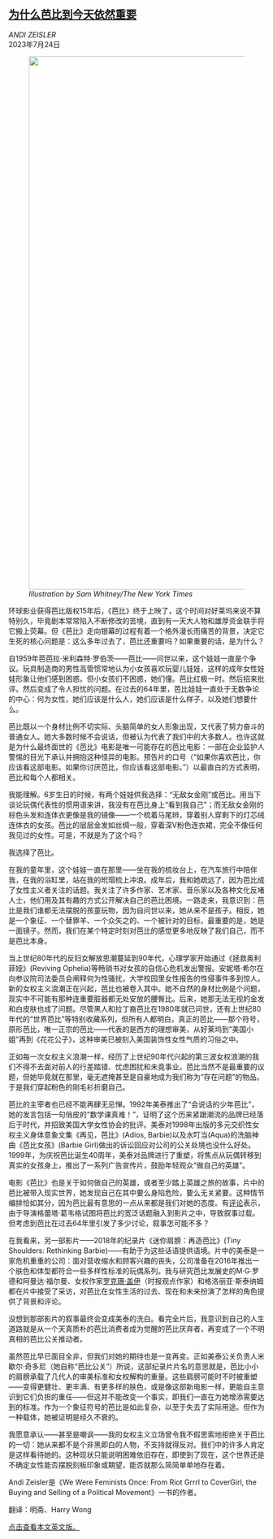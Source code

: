 <!--1690195022000-->
[为什么芭比到今天依然重要](https://cn.nytimes.com/opinion/20230724/barbie-movie-culture/)
------

<address>ANDI ZEISLER</address><time pudate="2023-07-24 06:09:36" datetime="2023-07-24 06:09:36">2023年7月24日</time><figure><img src="https://images.weserv.nl/?url=static01.nyt.com/images/2023/07/22/opinion/21zeisler-image/21zeisler-image-master1050.jpg" width="1050" height="1050"><figcaption> <cite>Illustration by Sam Whitney/The New York Times</cite></figcaption></figure><section><p>环球影业获得芭比版权15年后，《芭比》终于上映了，这个时间对好莱坞来说不算特别久，毕竟剧本常常陷入不断修改的苦境，直到有一天大人物和雄厚资金联手将它搬上荧幕。但《芭比》走向银幕的过程有着一个格外漫长而痛苦的背景，决定它生死的核心问题是：这么多年过去了，芭比还重要吗？如果重要的话，是为什么？</p><p>自1959年芭芭拉·米利森特·罗伯茨——芭比——问世以来，这个娃娃一直是个争议。玩具制造商的男性高管惯常地认为小女孩喜欢玩婴儿娃娃，这样的成年女性娃娃形象让他们感到困惑。但小女孩们不困惑，她们懂。芭比红极一时。然后招来批评。然后变成了令人担忧的问题。在过去的64年里，芭比娃娃一直处于无数争论的中心：何为女性，她们应该是什么人，她们应该是什么样子，以及她们想要什么。</p><p>芭比既以一个身材比例不切实际、头脑简单的女人形象出现，又代表了努力奋斗的普通女人。她大多数时候不会说话，但被认为代表了我们中的大多数人。也许这就是为什么最终面世的《芭比》电影是唯一可能存在的芭比电影：一部在企业监护人警惕的目光下承认并拥抱这种怪异的电影。预告片的口号（“如果你喜欢芭比，你应该看这部电影。如果你讨厌芭比，你应该看这部电影。”）以最直白的方式表明，芭比和每个人都相关。</p><p>我能理解。6岁生日的时候，有两个娃娃供我选择：“无敌女金刚”或芭比。用当下谈论玩偶代表性的惯用语来讲，我没有在芭比身上“看到我自己”；而无敌女金刚的棕色头发和连体衣更像是我的镜像——一个梳着马尾辫，穿着别人穿剩下的灯芯绒连体衣的女孩。芭比的层层金发如丝绸一般，穿着深V粉色连衣裙，完全不像任何我见过的女性。可是，不就是为了这个吗？</p><p>我选择了芭比。</p><p>在我的童年里，这个娃娃一直在那里——坐在我的梳妆台上，在汽车旅行中陪伴我，在我的浴缸里，站在我的玳瑁梳上冲浪。成年后，我和她疏远了，因为芭比成了女性主义者关注的话题。我关注了许多作家、艺术家、音乐家以及各种文化反堵人士，他们用及其有趣的方式公开解决自己的芭比困境。一路走来，我意识到：芭比是我们谁都无法摆脱的孩童玩物，因为自问世以来，她从来不是孩子。相反，她是一个象征、一个替罪羊、一个众矢之的、一个被针对的目标，最重要的是，她是一面镜子。然而，我们在某个特定时刻对芭比的感觉更多地反映了我们自己，而不是芭比本身。</p><p>当上世纪80年代的反妇女解放思潮蔓延到90年代，心理学家开始通过《拯救奥利菲娅》(Reviving Ophelia)等畅销书对女孩的自信心危机发出警报。安妮塔·希尔在向参议院司法委员会阐释何为性骚扰，大学校园里女性报告的性侵事件多到惊人。新的女权主义浪潮正在兴起，芭比也被卷入其中。她不自然的身材比例是个问题，现实中不可能有那种连重要脏器都无处安放的腰臀比。后来，她那无法无视的金发和白皮肤也成了问题。尽管黑人和拉丁裔芭比在1980年就已问世，还有上世纪80年代的“世界芭比”等特别收藏系列，但所有人都明白，真正的芭比——那个符号，原形芭比，唯一正宗的芭比——代表的是西方的理想审美，从好莱坞到“美国小姐”再到《花花公子》，这种审美已被刻入美国装饰性女性气质的习俗之中。</p><p>正如每一次女权主义浪潮一样，经历了上世纪90年代兴起的第三波女权浪潮的我们不得不去面对前人的行差踏错、忧虑困扰和未竟事业。芭比当然不是最重要的议题，但她毕竟就在那里，毫无遮掩甚至是自豪地成为我们称为“存在问题”的物品。于是我们穿起粉色的刚毛衫折磨自己。</p><p>芭比的主宰者也已经不能再肆无忌惮。1992年美泰推出了“会说话的少年芭比”，她的发言包括一句俏皮的“数学课真难！”，证明了这个历来紧跟潮流的品牌已经落后于时代，并招致美国大学女性协会的批评。美泰对1998年出版的多元交织性女权主义身体意象文集《再见，芭比》(Adios, Barbie)以及水叮当(Aqua)的洗脑神曲《芭比女孩》(Barbie Girl)做出的诉讼回应对公司的公关处境也没什么好处。1999年，为庆祝芭比诞生40周年，美泰对品牌进行了重塑，将焦点从玩偶转移到真实的女孩身上，推出了一系列广告宣传片，鼓励年轻观众“做自己的英雄”。</p><p>电影《芭比》也是关于如何做自己的英雄，或者至少踏上英雄之旅的故事，片中的芭比被带入现实世界，她发现自己在其中要么身陷危险，要么无关紧要。这种情节编排恰如其分，因为芭比最有意思的一点从来都是我们对她的态度。有<a href="https://www.nytimes.com/2023/07/19/arts/barbie-movie-reviews.html">评论</a>表示，由于导演格蕾塔·葛韦格试图将芭比的宽泛话题融入到影片之中，导致叙事过载。但考虑到芭比在过去64年里引发了多少讨论，叙事怎可能不多？</p><p>在我看来，另一部影片——2018年的纪录片《迷你肩膀：再造芭比》(Tiny Shoulders: Rethinking Barbie)——有助于为这些话语提供语境。片中的美泰是一家危机重重的公司：面对营收缩水和顾客兴趣的丧失，公司准备在2016年推出一个肤色和体型都符合一些多样性标准的玩偶系列。我与研究芭比发展史的M·G·罗德和阿曼达·福尔曼、女权作家<a href="https://www.nytimes.com/column/roxane-gay">罗克珊·盖伊</a>（时报观点作家）和格洛丽亚·斯泰纳姆都在片中接受了采访，对芭比在女性生活的过去、现在和未来扮演了怎样的角色提供了背景和评论。</p><p>没想到那部影片的叙事最终会变成美泰的洗白。看完全片后，我意识到自己的人生道路就是从一个天真质朴的芭比消费者成为觉醒的芭比厌弃者，再变成了一个不明真相的芭比公关推动者。</p><p>虽然芭比早已面目全非，但我们对她的期待也是一变再变。正如美泰公关负责人米歇尔·奇多尼（她自称“芭比公关”）所说，这部纪录片片名的意思就是，芭比小小的肩膀承载了几代人的审美标准和女权解构的重量。这些肩膀可能时不时被重塑——变得更健壮、更丰满、有更多样的肤色，或是像这部新电影一样，更能自主意识到它们负担的重任——但这并不能改变一个事实，即我们一直在为她增添需要达到的标准。作为一个象征符号的芭比是如此复杂，以至于失去了实际用途。但作为一种载体，她被证明是经久不衰的。</p><p>我愿意承认——甚至是嘲讽——我的女权主义立场曾令我不假思索地拒绝关于芭比的一切：她从来都不是个非黑即白的人物，不支持就得反对。我们中的许多人肯定是这样看待她的。这种现状只能说明困难依旧存在，即使到了现在，这个世界还是不确定女性能否摆脱刻板印象或期望，能否就那么简简单单地存在着。</p></section><footer><p>Andi Zeisler是《We Were Feminists Once: From Riot Grrrl to CoverGirl, the Buying and Selling of a Political Movement》一书的作者。</p><p>翻译：明斋、Harry Wong</p><p><a rel="nofollow" target="_blank" href="https://www.nytimes.com/2023/07/21/opinion/barbie-movie-culture.html">点击查看本文英文版。</a></p></footer>
